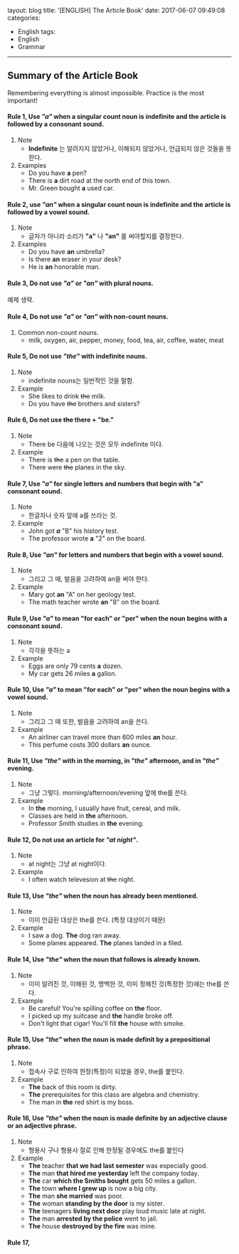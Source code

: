 layout: blog
title: '[ENGLISH] The Article Book'
date: 2017-06-07 09:49:08
categories: 
- English
tags:
- English
- Grammar
---

## Summary of the Article Book

Remembering everything is almost impossible. Practice is the most important!

#### Rule 1, Use ***"a"*** when a singular count noun is indefinite and the article is followed by a consonant sound.

1. Note
    - **Indefinite** 는 알려지지 않았거나, 이해되지 않았거나, 언급되지 않은 것들을 뜻한다. 
2. Examples
    - Do you have **a** pen?
    - There is **a** dirt road at the north end of this town.
    - Mr. Green bought **a** used car.


#### Rule 2, use ***"an"*** when a singular count noun is indefinite and the article is followed by a vowel sound.
1. Note
    - 글자가 아니라 소리가 **"a"** 나 **"an"** 를 써야할지를 결정한다.
2. Examples
    - Do you have **an** umbrella?
    - Is there **an** eraser in your desk?
    - He is **an** honorable man.

#### Rule 3, Do not use ***"a"*** or ***"an"*** with plural nouns.
예제 생략.

#### Rule 4, Do not use ***"a"*** or ***"an"*** with non-count nouns.
1. Common non-count nouns.
    - milk, oxygen, air, pepper, money, food, tea, air, coffee, water, meat
    
#### Rule 5, Do not use ***"the"*** with indefinite nouns.
1. Note
    - indefinite nouns는 일반적인 것을 말함.
2. Example
    - She likes to drink ~~the~~ milk.
    - Do you have ~~the~~ brothers and sisters?

#### Rule 6, Do not use ~~the~~ there + "be."
1. Note
    - There be 다음에 나오는 것은 모두 indefinite 이다.
2. Example
    - There is ~~the~~ a pen on the table.
    - There were ~~the~~ planes in the sky.

#### Rule 7, Use ***"a"*** for single letters and numbers that begin with **"a"** consonant sound.

1. Note 
    - 한글자나 숫자 앞에 a를 쓰라는 것.
2. Example
    - John got ***a*** "B" his history test.
    - The professor wrote **a** "2" on the board.
    
#### Rule 8, Use ***"an"*** for letters and numbers that begin with a vowel sound.

1. Note
    - 그리고 그 때, 발음을 고려하여 an을 써야 한다.
2. Example
    - Mary got **an** "A" on her geology test.
    - The math teacher wrote **an** "8" on the board.
        
#### Rule 9, Use ***"a"*** to mean "for each" or "per" when the noun begins with a consonant sound.

1. Note 
    - 각각을 뜻하는 a
2. Example
    - Eggs are only 79 cents **a** dozen.
    - My car gets 26 miles **a** gallon.

#### Rule 10, Use ***"a"*** to mean "for each" or "per" when the noun begins with a vowel sound.

1. Note
    - 그리고 그 때 또한, 발음을 고려하여 an을 쓴다.
2. Example
    - An airliner can travel more than 600 miles **an** hour.
    - This perfume costs 300 dollars **an** ounce.
    
#### Rule 11, Use ***"the"*** with in the morning, in ***"the"*** afternoon, and in ***"the"*** evening.

1. Note
    - 그냥 그렇다. morning/afternoon/evening 앞에 the를 쓴다.
2. Example
    - In **the** morning, I usually have fruit, cereal, and milk.
    - Classes are held in **the** afternoon.
    - Professor Smith studies in **the** evening.
    
#### Rule 12, Do not use an article for ***"at night"***.
1. Note
    - at night는 그냥 at night이다.
2. Example
    - I often watch televesion at ~~the~~ night.
    
    
#### Rule 13, Use ***"the"*** when the noun has already been mentioned.
1. Note
    - 이미 언급된 대상은 the를 쓴다. (특정 대상이기 때문)
2. Example
    - I saw a dog. **The** dog ran away.
    - Some planes appeared. **The** planes landed in a filed.
    
#### Rule 14, Use ***"the"*** when the noun that follows is already known.
1. Note
    - 이미 알려진 것, 이해된 것, 명백한 것, 이미 정해진 것(특정한 것)에는 the를 쓴다.
2. Example
    - Be careful! You're spilling coffee on **the** floor.
    - I picked up my suitcase and **the** handle broke off.
    - Don't light that cigar! You'll fill **the** house with smoke.
    
#### Rule 15, Use ***"the"*** when the noun is made definit by a prepositional phrase.
1. Note
    - 접속사 구로 인하여 한정(특정)이 되었을 경우, the를 붙인다.
2. Example
    - **The** back of this room is dirty.
    - **The** prerequisites for this class are algebra and chemistry.
    - The man in **the** red shirt is my boss.

#### Rule 16, Use ***"the"*** when the noun is made definite by an adjective clause or an adjective phrase.
1. Note
    - 형용사 구나 형용사 절로 인해 한정될 경우에도 the를 붙인다
2. Example
    - **The** teacher **that we had last semester** was especially good.
    - **The** man **that hired me yesterday** left the company today.
    - **The** car **which the Smiths bought** gets 50 miles a gallon.
    - **The** town **where I grew up** is now a big city.
    - **The** man **she married** was poor.
    - **The** woman **standing by the door** is my sister.
    - **The** teenagers **living next door** play loud music late at night.
    - **The** man **arrested by the police** went to jail.
    - **The** house **destroyed by the fire** was mine.
    
#### Rule 17, 